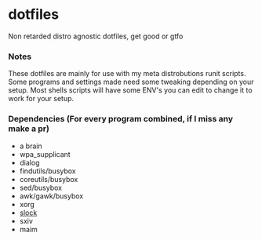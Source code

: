 # dotfiles
Non retarded distro agnostic dotfiles, get good or gtfo

### Notes
These dotfiles are mainly for use with my meta distrobutions runit scripts. 
Some programs and settings made need some tweaking depending on your setup.
Most shells scripts will have some ENV's you can edit to change it to work 
for your setup.

### Dependencies (For every program combined, if I miss any make a pr)
* a brain
* wpa_supplicant
* dialog
* findutils/busybox
* coreutils/busybox
* sed/busybox
* awk/gawk/busybox
* xorg
* [slock](https://github.com/allbombson/slock)
* sxiv
* maim
